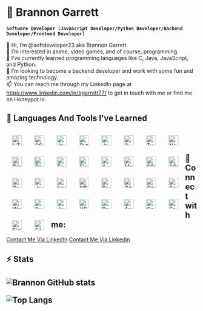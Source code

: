 # 🌌 Brannon Garrett
 
**`Software Developer (JavaScript Developer/Python Developer/Backend Developer/Frontend Developer)`**

👋 Hi, I’m @softdeveloper23 aka Brannon Garrett. <br />
👀 I’m interested in anime, video games, and of course, programming. <br />
🌱 I’ve currently learned programming languages like C, Java, JavaScript, and Python. <br />
💞️ I’m looking to become a backend developer and work with some fun and amazing technology. <br />
📫 You can reach me through my LinkedIn page at https://www.linkedin.com/in/bgarrett77/ to get in touch with me or find me on Honeypot.io. <br />

<h2>🧰 Languages And Tools I've Learned</h2>
 
<img align="left" alt="HTML" width="26px" style="padding:15px;" src="https://cdn.jsdelivr.net/gh/devicons/devicon/icons/html5/html5-plain.svg" />
<img align="left" alt="CSS" width="26px" style="padding:15px;" src="https://cdn.jsdelivr.net/gh/devicons/devicon/icons/css3/css3-plain.svg" />
<img align="left" alt="JavaScript" width="26px" style="padding:15px;" src="https://cdn.jsdelivr.net/gh/devicons/devicon/icons/javascript/javascript-plain.svg" />
<img align="left" alt="Python" width="26px" style="padding:15px;" src="https://cdn.jsdelivr.net/gh/devicons/devicon/icons/python/python-original-wordmark.svg" />
<img align="left" alt="Java" width="26px" style="padding:15px;" src="https://cdn.jsdelivr.net/gh/devicons/devicon/icons/java/java-original-wordmark.svg" />
<img align="left" alt="C" width="26px" style="padding:15px;" src="https://cdn.jsdelivr.net/gh/devicons/devicon/icons/c/c-original.svg" />
<img align="left" alt="Typescript" width="26px" style="padding:15px;" src="https://cdn.jsdelivr.net/gh/devicons/devicon/icons/typescript/typescript-original.svg" />
<img align="left" alt="Node.js" width="26px" style="padding:15px;" src="https://cdn.jsdelivr.net/gh/devicons/devicon/icons/nodejs/nodejs-original-wordmark.svg" />
<img align="left" alt="Django" width="26px" style="padding:15px;" src="https://cdn.jsdelivr.net/gh/devicons/devicon/icons/django/django-plain-wordmark.svg" />
<img align="left" alt="Docker" width="26px" style="padding:15px;" src="https://cdn.jsdelivr.net/gh/devicons/devicon/icons/docker/docker-original-wordmark.svg" />
<img align="left" alt="Express.js" width="26px" style="padding:15px;" src="https://cdn.jsdelivr.net/gh/devicons/devicon/icons/express/express-original-wordmark.svg" />
<img align="left" alt="Flask" width="26px" style="padding:15px;" src="https://cdn.jsdelivr.net/gh/devicons/devicon/icons/flask/flask-original-wordmark.svg" />
<img align="left" alt="AWS" width="26px" style="padding:15px;" src="https://cdn.jsdelivr.net/gh/devicons/devicon/icons/amazonwebservices/amazonwebservices-original-wordmark.svg" />
<img align="left" alt="MongoDB" width="26px" style="padding:15px;" src="https://cdn.jsdelivr.net/gh/devicons/devicon/icons/mongodb/mongodb-original-wordmark.svg" />
<img align="left" alt="SQLite" width="26px" style="padding:15px;" src="https://cdn.jsdelivr.net/gh/devicons/devicon/icons/sqlite/sqlite-original-wordmark.svg" />
<img align="left" alt="SQLAlchemy" width="26px" style="padding:15px;" src="https://cdn.jsdelivr.net/gh/devicons/devicon/icons/sqlalchemy/sqlalchemy-original-wordmark.svg" />
<img align="left" alt="GraphQL" width="26px" style="padding:15px;" src="https://cdn.jsdelivr.net/gh/devicons/devicon/icons/graphql/graphql-plain-wordmark.svg" />
<img align="left" alt="Jest" width="26px" style="padding:15px;" src="https://cdn.jsdelivr.net/gh/devicons/devicon/icons/jest/jest-plain.svg" />
<img align="left" alt="Linux" width="26px" style="padding:15px;" src="https://cdn.jsdelivr.net/gh/devicons/devicon/icons/linux/linux-original.svg" />
<img align="left" alt="NPM" width="26px" style="padding:15px;" src="https://cdn.jsdelivr.net/gh/devicons/devicon/icons/npm/npm-original-wordmark.svg" />
<img align="left" alt="React" width="26px" style="padding:15px;" src="https://cdn.jsdelivr.net/gh/devicons/devicon/icons/react/react-original.svg" />
<img align="left" alt="Git" width="26px" style="padding:15px;" src="https://cdn.jsdelivr.net/gh/devicons/devicon/icons/git/git-original.svg" />
<img align="left" alt="GitHub" width="26px" style="padding:15px;" src="https://cdn.jsdelivr.net/gh/devicons/devicon/icons/github/github-original.svg" />
<img align="left" alt="Bootstrap" width="26px" style="padding:15px;" src="https://cdn.jsdelivr.net/gh/devicons/devicon/icons/bootstrap/bootstrap-plain.svg" />
<img align="left" alt="WordPress" width="26px" style="padding:15px;" src="https://cdn.jsdelivr.net/gh/devicons/devicon/icons/wordpress/wordpress-plain.svg" />
<img align="left" alt="Pycharm" width="26px" style="padding:15px;" src="https://cdn.jsdelivr.net/gh/devicons/devicon/icons/pycharm/pycharm-original.svg" />
<img align="left" alt="Jupyter" width="26px" style="padding:15px;" src="https://cdn.jsdelivr.net/gh/devicons/devicon/icons/jupyter/jupyter-original-wordmark.svg" />
<img align="left" alt="VSCode" width="26px" style="padding:15px;" src="https://cdn.jsdelivr.net/gh/devicons/devicon/icons/vscode/vscode-original-wordmark.svg" />
<img align="left" alt="Bash" width="26px" style="padding:15px;" src="https://cdn.jsdelivr.net/gh/devicons/devicon/icons/bash/bash-plain.svg" />
<img align="left" alt="Anaconda" width="26px" style="padding:15px;" src="https://cdn.jsdelivr.net/gh/devicons/devicon/icons/anaconda/anaconda-original.svg" />
<img align="left" alt="Canva" width="26px" style="padding:15px;" src="https://cdn.jsdelivr.net/gh/devicons/devicon/icons/canva/canva-original.svg" />
<img align="left" alt="Sass" width="26px" style="padding:15px;" src="https://cdn.jsdelivr.net/gh/devicons/devicon/icons/sass/sass-original.svg" />
<img align="left" alt="Figma" width="26px" style="padding:15px;" src="https://cdn.jsdelivr.net/gh/devicons/devicon/icons/figma/figma-original.svg" />
<img align="left" alt="FileZilla" width="26px" style="padding:15px;" src="https://cdn.jsdelivr.net/gh/devicons/devicon/icons/filezilla/filezilla-plain-wordmark.svg" />
<br />
<br />

<h2>🌴 Connect with me:</h2>

[Contact Me Via LinkedIn](https://www.linkedin.com/in/bgarrett77/#gh-light-mode-only)
[Contact Me Via LinkedIn](https://www.linkedin.com/in/bgarrett77/#gh-dark-mode-only)
&nbsp;&nbsp;

<h2>⚡ Stats<h2>

![Brannon GitHub stats](https://github-readme-stats.vercel.app/api?username=softdeveloper23&show_icons=true&theme=vision-friendly-dark&hide_border=true)

![Top Langs](https://github-readme-stats.vercel.app/api/top-langs/?username=softdeveloper23&hide=html&layout=compact&langs_count=6&theme=vision-friendly-dark&hide_border=true)

